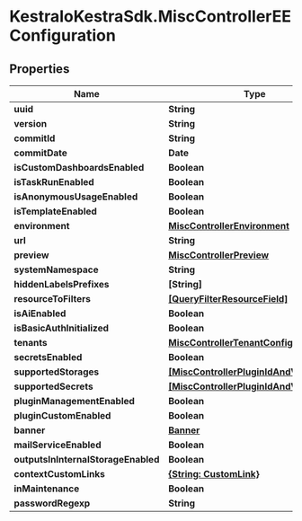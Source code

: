 # KestraIoKestraSdk.MiscControllerEEConfiguration

## Properties

Name | Type | Description | Notes
------------ | ------------- | ------------- | -------------
**uuid** | **String** |  | [optional] 
**version** | **String** |  | [optional] 
**commitId** | **String** |  | [optional] 
**commitDate** | **Date** |  | [optional] 
**isCustomDashboardsEnabled** | **Boolean** |  | [optional] 
**isTaskRunEnabled** | **Boolean** |  | [optional] 
**isAnonymousUsageEnabled** | **Boolean** |  | [optional] 
**isTemplateEnabled** | **Boolean** |  | [optional] 
**environment** | [**MiscControllerEnvironment**](MiscControllerEnvironment.md) |  | [optional] 
**url** | **String** |  | [optional] 
**preview** | [**MiscControllerPreview**](MiscControllerPreview.md) |  | [optional] 
**systemNamespace** | **String** |  | [optional] 
**hiddenLabelsPrefixes** | **[String]** |  | [optional] 
**resourceToFilters** | [**[QueryFilterResourceField]**](QueryFilterResourceField.md) |  | [optional] 
**isAiEnabled** | **Boolean** |  | [optional] 
**isBasicAuthInitialized** | **Boolean** |  | [optional] 
**tenants** | [**MiscControllerTenantConfigurationInfo**](MiscControllerTenantConfigurationInfo.md) |  | [optional] 
**secretsEnabled** | **Boolean** |  | [optional] 
**supportedStorages** | [**[MiscControllerPluginIdAndVersion]**](MiscControllerPluginIdAndVersion.md) |  | [optional] 
**supportedSecrets** | [**[MiscControllerPluginIdAndVersion]**](MiscControllerPluginIdAndVersion.md) |  | [optional] 
**pluginManagementEnabled** | **Boolean** |  | [optional] 
**pluginCustomEnabled** | **Boolean** |  | [optional] 
**banner** | [**Banner**](Banner.md) |  | [optional] 
**mailServiceEnabled** | **Boolean** |  | [optional] 
**outputsInInternalStorageEnabled** | **Boolean** |  | [optional] 
**contextCustomLinks** | [**{String: CustomLink}**](CustomLink.md) |  | [optional] 
**inMaintenance** | **Boolean** |  | [optional] 
**passwordRegexp** | **String** |  | [optional] 


